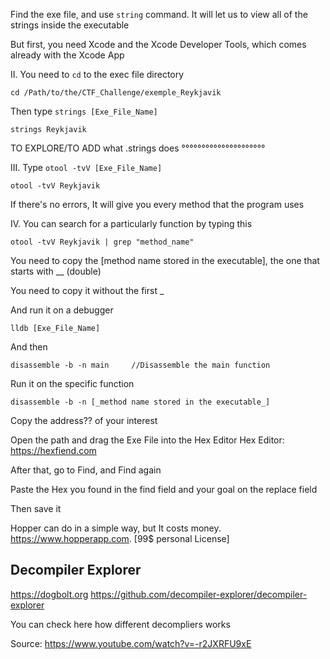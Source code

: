 Find the exe file, and use ```string``` command. It will let us to view all of the strings inside the executable

But first, you need Xcode and the Xcode Developer Tools, which comes already with the Xcode App

II. You need to ```cd``` to the exec file directory
```
cd /Path/to/the/CTF_Challenge/exemple_Reykjavik
```

Then type ```strings [Exe_File_Name]``` 
```
strings Reykjavik
```

TO EXPLORE/TO ADD what .strings does °°°°°°°°°°°°°°°°°°°°°

III. Type ```otool -tvV [Exe_File_Name]```
```
otool -tvV Reykjavik
```
If there's no errors, It will give you every method that the program uses

IV. You can search for a particularly function by typing this
```
otool -tvV Reykjavik | grep "method_name"
```

You need to copy the [method name stored in the executable], the one that starts with __ (double)

You need to copy it without the first _

And run it on a debugger
```
lldb [Exe_File_Name]
```

And then
```
disassemble -b -n main     //Disassemble the main function
```

Run it on the specific function
```
disassemble -b -n [_method name stored in the executable_]
```

Copy the address?? of your interest

Open the path and drag the Exe File into the Hex Editor
		Hex Editor: https://hexfiend.com

After that, go to Find, and Find again

Paste the Hex you found in the find field and your goal on the replace field

Then save it

Hopper can do in a simple way, but It costs money.
https://www.hopperapp.com. [99$ personal License]


## Decompiler Explorer

https://dogbolt.org
https://github.com/decompiler-explorer/decompiler-explorer

You can check here how different decompliers works

Source: https://www.youtube.com/watch?v=-r2JXRFU9xE
